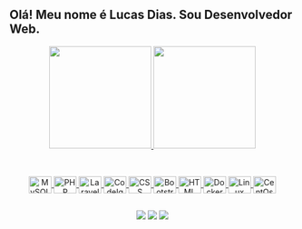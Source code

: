 ## Olá! Meu nome é Lucas Dias. Sou Desenvolvedor Web.

<link rel="stylesheet" href="https://cdn.jsdelivr.net/gh/devicons/devicon@v2.15.1/devicon.min.css">


<div align="center">
  <a href="https://github.com/DevLucasDias">
  <img height="180em" src="https://github-readme-stats.vercel.app/api?username=DevLucasDias&show_icons=true&theme=dark&include_all_commits=true&count_private=true"/>
  <img height="180em" src="https://github-readme-stats.vercel.app/api/top-langs/?username=DevLucasDias&layout=compact&langs_count=7&theme=dark"/>
</div>  
  
##
  
  <div align="center">
  <div style="display: inline_block"><br>
  <img align="center" alt="MySQL" title="MySQL" height="30" width="40" src="https://cdn.jsdelivr.net/gh/devicons/devicon/icons/mysql/mysql-original.svg">
  <img align="center" alt="PHP" title="PHP" height="30" width="40" src="https://cdn.jsdelivr.net/gh/devicons/devicon/icons/php/php-original.svg">
  <img align="center" alt="Laravel" title="Laravel" height="30" width="40" src="https://cdn.jsdelivr.net/gh/devicons/devicon/icons/laravel/laravel-plain.svg">
  <img align="center" alt="CodeIgniter" title="CodeIgniter" height="30" width="40"  src="https://cdn.jsdelivr.net/gh/devicons/devicon/icons/codeigniter/codeigniter-plain.svg">
  <img align="center" alt="CSS" title="CSS"  height="30" width="40" src="https://cdn.jsdelivr.net/gh/devicons/devicon/icons/css3/css3-original.svg">
  <img align="center" alt="Bootstrap" title="Bootstrap"  height="30" width="40" src="https://cdn.jsdelivr.net/gh/devicons/devicon/icons/bootstrap/bootstrap-plain.svg">
  <img align="center" alt="HTML" title="HTML" height="30" width="40" src="https://cdn.jsdelivr.net/gh/devicons/devicon/icons/html5/html5-plain.svg" >
  <img align="center" alt="Docker" title="Docker" height="30" width="40" src="https://cdn.jsdelivr.net/gh/devicons/devicon/icons/docker/docker-plain.svg">
  <img align="center" alt="Linux" title="Linux" height="30" width="40"  src="https://cdn.jsdelivr.net/gh/devicons/devicon/icons/linux/linux-plain.svg">    <img align="center" alt="CentOs" title="CentOs" height="30" width="40" src="https://cdn.jsdelivr.net/gh/devicons/devicon/icons/centos/centos-original.svg" >
</div>
  </div>
  
  ##
  
  <div align="center"> 
  <a href = "mailto:lucasrafa2008@gmail.com"><img src="https://img.shields.io/badge/-Gmail-%23333?style=for-the-badge&logo=gmail&logoColor=white" target="_blank"></a>
  <a href="https://www.linkedin.com/in/lucasrdias" target="_blank"><img src="https://img.shields.io/badge/-LinkedIn-%230077B5?style=for-the-badge&logo=linkedin&logoColor=white" target="_blank"></a> 
   <a href="https://api.whatsapp.com/send?phone=5538991206281&text=Ol%C3%A1!%20Estou%20lhe%20enviando%20essa%20mensagem%20pois%20vi%20o%20seu%20perfil%20no%20GitHub%2C%20tudo%20bem%3F" target="_blank"><img src="https://img.shields.io/badge/WhatsApp-25D366?style=for-the-badge&logo=whatsapp&logoColor=white" target="_blank"></a> 
 
</div>
